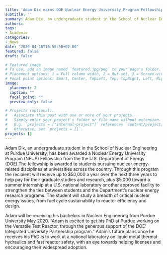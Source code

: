 ```yaml
---
title: 'Adam Dix earns DOE Nuclear Energy University Program Fellowship'
subtitle: ''
summary: Adam Dix, an undergraduate student in the School of Nuclear Engineering at Purdue University, has been awarded a Nuclear Energy University Program (NEUP) Fellowship from the the U.S. Department of Energy (DOE).
authors:
tags:
- Academic
categories:
- News
date: "2020-04-18T16:50:58+02:00"
featured: false
draft: false

# Featured image
# To use, add an image named `featured.jpg/png` to your page's folder.
# Placement options: 1 = Full column width, 2 = Out-set, 3 = Screen-width
# Focal point options: Smart, Center, TopLeft, Top, TopRight, Left, Right, BottomLeft, Bottom, BottomRight
image:
  placement: 2
  caption: ""
  focal_point: ""
  preview_only: false

# Projects (optional).
#   Associate this post with one or more of your projects.
#   Simply enter your project's folder or file name without extension.
#   E.g. `projects = ["internal-project"]` references `content/project/deep-learning/index.md`.
#   Otherwise, set `projects = []`.
projects: []
---
```


Adam Dix, an undergraduate student in the School of Nuclear Engineering at Purdue University, has been awarded a Nuclear Energy University Program (NEUP) Fellowship from the the U.S. Department of Energy (DOE).The fellowship is awarded to students pursuing nuclear energy-related disciplines at universities across the country. Through this program the recipient will receive up to $50,000 a year over the next three years to help pay for their graduate studies and research, plus $5,000 toward a summer internship at a U.S. national laboratory or other approved facility to strengthen the ties between students and the Department’s nuclear energy research programs. The student will study a breadth of critical nuclear energy issues, from fuel cycle sustainability to reactor efficiency and design. 

Adam will be receiving his bachelors in Nuclear Engineering from Purdue University May 2020. “Adam is excited to get his PhD at Purdue working on the Versatile Test Reactor, through the generous support of the DOE’ Integrated University Partnership program.” Adam’s future plans once he receives his PhD is to work at a national laboratory on liquid metal thermal-hydraulics and fast reactor safety, with an eye towards helping licenses and encouraging their widespread adoption.